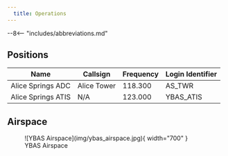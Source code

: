 ```yaml
---
  title: Operations
---
```


--8<-- "includes/abbreviations.md"

## Positions

| Name | Callsign | Frequency | Login Identifier |
| ---- | -------- | --------- | ---------------- |
| Alice Springs ADC | Alice Tower | 118.300 | AS_TWR |
| Alice Springs ATIS | N/A | 123.000 | YBAS_ATIS |

## Airspace

<figure markdown>
![YBAS Airspace](img/ybas_airspace.jpg){ width="700" }
  <figcaption>YBAS Airspace</figcaption>
</figure>